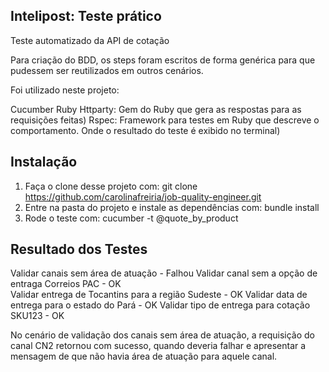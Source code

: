 ## Intelipost: Teste prático
 

Teste automatizado da API de cotação

Para criação do BDD, os steps foram escritos de forma genérica para que pudessem ser reutilizados em outros cenários. 

Foi utilizado neste projeto: 

  Cucumber 
  Ruby
  Httparty: Gem do Ruby que gera as respostas para as requisições feitas)
  Rspec: Framework para testes em Ruby que descreve o comportamento. Onde o resultado do teste é exibido no terminal)


## Instalação 

1.  Faça o clone desse projeto com: git clone https://github.com/carolinafreiria/job-quality-engineer.git
2.  Entre na pasta do projeto e instale as dependências com: bundle install
3.  Rode o teste com: cucumber -t @quote_by_product

## Resultado dos Testes

Validar canais sem área de atuação - Falhou
Validar canal sem a opção de entraga Correios PAC - OK   
Validar entrega de Tocantins para a região Sudeste  - OK
Validar data de entrega para o estado do Pará - OK 
Validar tipo de entrega para cotação SKU123 - OK 

No cenário de validação dos canais sem área de atuação, a requisição do canal CN2 retornou com sucesso, quando deveria falhar e apresentar a mensagem de que não havia área de atuação para aquele canal.
